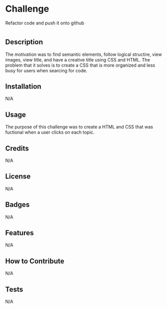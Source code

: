 # Challenge 
Refactor code and push it onto github


# <Your-Project-Title>

## Description
The motivation was to find semantic elements, follow logical structire, view images, view title, and have a creative title using CSS and HTML. The problem that it solves is to create a CSS that is more organized and less busy for users when searcing for code. 



## Installation

N/A

## Usage
The purpose of this challenge was to create a HTML and CSS that was fuctional when a user clicks on each topic. 


## Credits

N/A

## License

N/A


## Badges

N/A

## Features

N/A

## How to Contribute

N/A

## Tests

N/A
